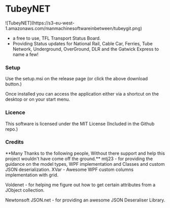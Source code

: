 <h1>TubeyNET</h1>
![TubeyNET](https://s3-eu-west-1.amazonaws.com/manmachinesoftwareinbetween/tubeygit.png)

+ a free to use, TFL Transport Status Board.
+ Providing Status updates for National Rail, Cable Car, Ferries, Tube Network, Underground, OverGround, DLR and the Gatwick Express to name a few!


<h3>Setup</h3>

Use the setup.msi on the release page (or click the above download button.)

Once installed you can access the application either via a shortcut on the desktop or on your start menu.



<h3>Licence</h3>
This software is licensed under the MIT License (Included in the Github repo.)

<h3>Credits</h3>
**Many Thanks to the following people, Without there support and help this project wouldn't have come off the ground.**
mtj23 - for providing the guidance on the model types, WPF implementation and Classes and custom JSON deserialization.
XVar - Awesome WPF custom columns implementation with grid.

Voldenet - for helping me figure out how to get certain attributes from a JObject collection.

Newtonsoft JSON.net - for providing an awesome JSON Deseraliser Library.
